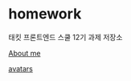 # homework

태킷 프론트엔드 스쿨 12기 과제 저장소

[About me](https://github.com/betteree/homework/blob/main/md/about-me.md)

[avatars](https://betteree.github.io/homework/avatars/avatars.html)
